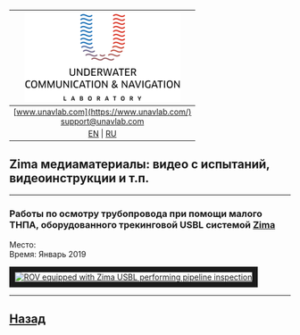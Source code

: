 | ![logo](/documentation/sm_logo.png) |
| :---: |
| [www.unavlab.com](https://www.unavlab.com/) <br/> [support@unavlab.com](mailto:support@unavlab.com) |
| [EN](/documentation/EN/Zima/media) \| [RU](/documentation/RU/Zima/media) |

## Zima медиаматериалы: видео с испытаний, видеоинструкции и т.п.

______  

### Работы по осмотру трубопровода при помощи малого ТНПА, оборудованного трекинговой USBL системой [Zima](/documentation/RU/Zima/Zima_DataBrief_ru.md)  
Место:   
Время: Январь 2019

<a href="https://youtu.be/fy9CjD4cgak"
target="_blank"><img src="http://img.youtube.com/vi/fy9CjD4cgak/0.jpg" 
alt="ROV equipped with Zima USBL performing pipeline inspection" width="240" height="180" border="10" /></a>  

______  

## [Назад](/../../media_videos_ru)
